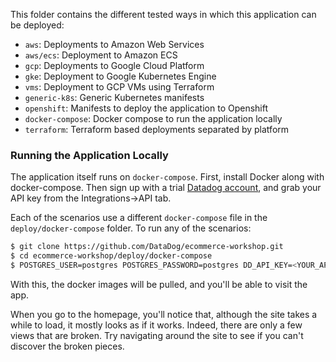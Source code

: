 This folder contains the different tested ways in which this application can be deployed:

* `aws`: Deployments to Amazon Web Services
 * `aws/ecs`: Deployment to Amazon ECS
* `gcp`: Deployments to Google Cloud Platform
 * `gke`: Deployment to Google Kubernetes Engine
 * `vms`: Deployment to GCP VMs using Terraform
* `generic-k8s`: Generic Kubernetes manifests
* `openshift`: Manifests to deploy the application to Openshift
* `docker-compose`: Docker compose to run the application locally
* `terraform`: Terraform based deployments separated by platform

### Running the Application Locally

The application itself runs on `docker-compose`. First, install Docker along with docker-compose. Then sign up with a trial [Datadog account](https://www.datadoghq.com/), and grab your API key from the Integrations->API tab.

Each of the scenarios use a different `docker-compose` file in the `deploy/docker-compose` folder. To run any of the scenarios:

```bash
$ git clone https://github.com/DataDog/ecommerce-workshop.git
$ cd ecommerce-workshop/deploy/docker-compose
$ POSTGRES_USER=postgres POSTGRES_PASSWORD=postgres DD_API_KEY=<YOUR_API_KEY> docker-compose -f <docker_compose_with_your_selected_scenario> up
```

With this, the docker images will be pulled, and you'll be able to visit the app.

When you go to the homepage, you'll notice that, although the site takes a while to load, it mostly looks as if it works. Indeed, there are only a few views that are broken. Try navigating around the site to see if you can't discover the broken pieces.
